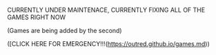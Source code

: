 CURRENTLY UNDER MAINTENACE, CURRENTLY FIXING ALL OF THE GAMES RIGHT NOW

(Games are being added by the second)

  ([CLICK HERE FOR EMERGENCY!!!(https://outred.github.io/games.md))
  
  
  
  
  
  
  
  
  
  
  
  
  
  
  
  
  
  
  
  
  
  
 

  
  
  
  
  
  
  
  
  
  
  
  
  
  
  
  
  
  
  
  
  
  
  
  
  
  
  
  
  
  
  
  
  
  
 
